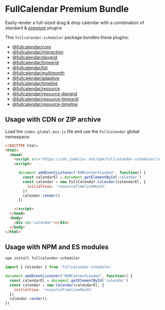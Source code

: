 
# FullCalendar Premium Bundle

Easily render a full-sized drag & drop calendar with a combination of standard & [premium](https://fullcalendar.io/docs/premium) plugins

This `fullcalendar-scheduler` package bundles these plugins:

- [@fullcalendar/core](https://github.com/fullcalendar/fullcalendar/tree/main/packages/core)
- [@fullcalendar/interaction](https://github.com/fullcalendar/fullcalendar/tree/main/packages/interaction)
- [@fullcalendar/daygrid](https://github.com/fullcalendar/fullcalendar/tree/main/packages/daygrid)
- [@fullcalendar/timegrid](https://github.com/fullcalendar/fullcalendar/tree/main/packages/timegrid)
- [@fullcalendar/list](https://github.com/fullcalendar/fullcalendar/tree/main/packages/list)
- [@fullcalendar/multimonth](https://github.com/fullcalendar/fullcalendar/tree/main/packages/multimonth)
- [@fullcalendar/adaptive](https://github.com/fullcalendar/fullcalendar-workspace/tree/main/packages/adaptive)
- [@fullcalendar/timeline](https://github.com/fullcalendar/fullcalendar-workspace/tree/main/packages/timeline)
- [@fullcalendar/resource](https://github.com/fullcalendar/fullcalendar-workspace/tree/main/packages/resource)
- [@fullcalendar/resource-daygrid](https://github.com/fullcalendar/fullcalendar-workspace/tree/main/packages/resource-daygrid)
- [@fullcalendar/resource-timegrid](https://github.com/fullcalendar/fullcalendar-workspace/tree/main/packages/resource-timegrid)
- [@fullcalendar/resource-timeline](https://github.com/fullcalendar/fullcalendar-workspace/tree/main/packages/resource-timeline)

## Usage with CDN or ZIP archive

Load the `index.global.min.js` file and use the `FullCalendar` global namespace:

```html
<!DOCTYPE html>
<html>
  <head>
    <script src='https://cdn.jsdelivr.net/npm/fullcalendar-scheduler/index.global.min.js'></script>
    <script>

      document.addEventListener('DOMContentLoaded', function() {
        const calendarEl = document.getElementById('calendar')
        const calendar = new FullCalendar.Calendar(calendarEl, {
          initialView: 'resourceTimelineMonth'
        })
        calendar.render()
      })

    </script>
  </head>
  <body>
    <div id='calendar'></div>
  </body>
</html>
```

## Usage with NPM and ES modules

```sh
npm install fullcalendar-scheduler
```

```js
import { Calendar } from 'fullcalendar-scheduler'

document.addEventListener('DOMContentLoaded', function() {
  const calendarEl = document.getElementById('calendar')
  const calendar = new Calendar(calendarEl, {
    initialView: 'resourceTimelineMonth'
  })
  calendar.render()
})
```
